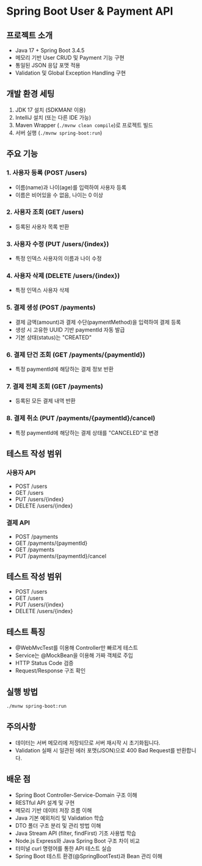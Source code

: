 # Spring Boot User & Payment API

## 프로젝트 소개
- Java 17 + Spring Boot 3.4.5
- 메모리 기반 User CRUD 및 Payment 기능 구현
- 통일된 JSON 응답 포맷 적용
- Validation 및 Global Exception Handling 구현

## 개발 환경 세팅
1. JDK 17 설치 (SDKMAN! 이용)
2. IntelliJ 설치 (또는 다른 IDE 가능)
3. Maven Wrapper (`./mvnw clean compile`)로 프로젝트 빌드
4. 서버 실행 (`./mvnw spring-boot:run`)

## 주요 기능

### 1. 사용자 등록 (POST /users)
- 이름(name)과 나이(age)를 입력하여 사용자 등록
- 이름은 비어있을 수 없음, 나이는 0 이상

### 2. 사용자 조회 (GET /users)
- 등록된 사용자 목록 반환

### 3. 사용자 수정 (PUT /users/{index})
- 특정 인덱스 사용자의 이름과 나이 수정

### 4. 사용자 삭제 (DELETE /users/{index})
- 특정 인덱스 사용자 삭제

### 5. 결제 생성 (POST /payments)
- 결제 금액(amount)과 결제 수단(paymentMethod)을 입력하여 결제 등록
- 생성 시 고유한 UUID 기반 paymentId 자동 발급
- 기본 상태(status)는 "CREATED"

### 6. 결제 단건 조회 (GET /payments/{paymentId})
- 특정 paymentId에 해당하는 결제 정보 반환

### 7. 결제 전체 조회 (GET /payments)
- 등록된 모든 결제 내역 반환

### 8. 결제 취소 (PUT /payments/{paymentId}/cancel)
- 특정 paymentId에 해당하는 결제 상태를 "CANCELED"로 변경

## 테스트 작성 범위

### 사용자 API
- POST /users
- GET /users
- PUT /users/{index}
- DELETE /users/{index}

### 결제 API
- POST /payments
- GET /payments/{paymentId}
- GET /payments
- PUT /payments/{paymentId}/cancel

## 테스트 작성 범위
- POST /users
- GET /users
- PUT /users/{index}
- DELETE /users/{index}

## 테스트 특징
- @WebMvcTest를 이용해 Controller만 빠르게 테스트
- Service는 @MockBean을 이용해 가짜 객체로 주입
- HTTP Status Code 검증
- Request/Response 구조 확인

## 실행 방법
```bash
./mvnw spring-boot:run
```

## 주의사항
- 데이터는 서버 메모리에 저장되므로 서버 재시작 시 초기화됩니다.
- Validation 실패 시 일관된 에러 포맷(JSON)으로 400 Bad Request를 반환합니다.

## 배운 점
- Spring Boot Controller-Service-Domain 구조 이해
- RESTful API 설계 및 구현
- 메모리 기반 데이터 저장 흐름 이해
- Java 기본 예외처리 및 Validation 학습
- DTO 폴더 구조 분리 및 관리 방법 이해
- Java Stream API (filter, findFirst) 기초 사용법 학습
- Node.js Express와 Java Spring Boot 구조 차이 비교
- 터미널 curl 명령어를 통한 API 테스트 실습
- Spring Boot 테스트 환경(@SpringBootTest)과 Bean 관리 이해
